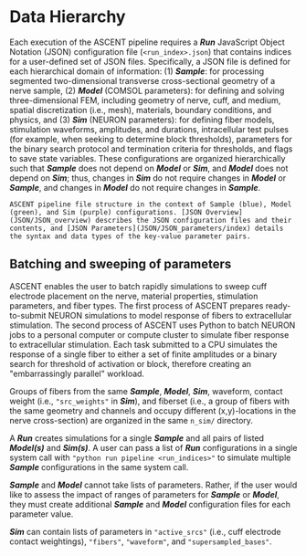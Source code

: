 # Data Hierarchy

Each execution of the ASCENT pipeline requires a **_Run_** JavaScript
Object Notation (JSON) configuration file (`<run_index>.json`) that
contains indices for a user-defined set of JSON files. Specifically, a
JSON file is defined for each hierarchical domain of information: (1)
**_Sample_**: for processing segmented two-dimensional transverse
cross-sectional geometry of a nerve sample, (2) **_Model_** (COMSOL
parameters): for defining and solving three-dimensional FEM, including
geometry of nerve, cuff, and medium, spatial discretization (i.e.,
mesh), materials, boundary conditions, and physics, and (3) **_Sim_**
(NEURON parameters): for defining fiber models, stimulation waveforms,
amplitudes, and durations, intracellular test pulses (for example, when
seeking to determine block thresholds), parameters for the binary search
protocol and termination criteria for thresholds, and flags to save
state variables. These configurations are organized hierarchically such
that **_Sample_** does not depend on **_Model_** or **_Sim_**, and
**_Model_** does not depend on **_Sim_**; thus, changes in **_Sim_** do
not require changes in **_Model_** or **_Sample_**, and changes in
**_Model_** do not require changes in **_Sample_**.

```{figure} uploads/e675a31c0bf2bda687c6d696fa145c0c/Picture15.jpg
ASCENT pipeline file structure in the context of Sample (blue), Model (green), and Sim (purple) configurations. [JSON Overview](JSON/JSON_overview) describes the JSON configuration files and their contents, and [JSON Parameters](JSON/JSON_parameters/index) details the syntax and data types of the key-value parameter pairs.
```

## Batching and sweeping of parameters

ASCENT enables the user to batch rapidly simulations to sweep cuff
electrode placement on the nerve, material properties, stimulation
parameters, and fiber types. The first process of ASCENT prepares
ready-to-submit NEURON simulations to model response of fibers to
extracellular stimulation. The second process of ASCENT uses Python to
batch NEURON jobs to a personal computer or compute cluster to simulate
fiber response to extracellular stimulation. Each task submitted to a
CPU simulates the response of a single fiber to either a set of finite
amplitudes or a binary search for threshold of activation or block,
therefore creating an "embarrassingly parallel" workload.

Groups of fibers from the same **_Sample_**, **_Model_**, **_Sim_**,
waveform, contact weight (i.e., `"src_weights"` in **_Sim_**), and
fiberset (i.e., a group of fibers with the same geometry and channels
and occupy different (x,y)-locations in the nerve cross-section) are
organized in the same `n_sim/` directory.

A **_Run_** creates simulations for a single **_Sample_** and all pairs
of listed **_Model(s)_** and **_Sim(s)_**. A user can pass a list of
**_Run_** configurations in a single system call with `"python run pipeline <run_indices>"` to simulate multiple **_Sample_**
configurations in the same system call.

**_Sample_** and **_Model_** cannot take lists of parameters. Rather, if
the user would like to assess the impact of ranges of parameters for
**_Sample_** or **_Model_**, they must create additional **_Sample_**
and **_Model_** configuration files for each parameter value.

**_Sim_** can contain lists of parameters in `"active_srcs"` (i.e., cuff
electrode contact weightings), `"fibers"`, `"waveform"`, and
`"supersampled_bases"`.
